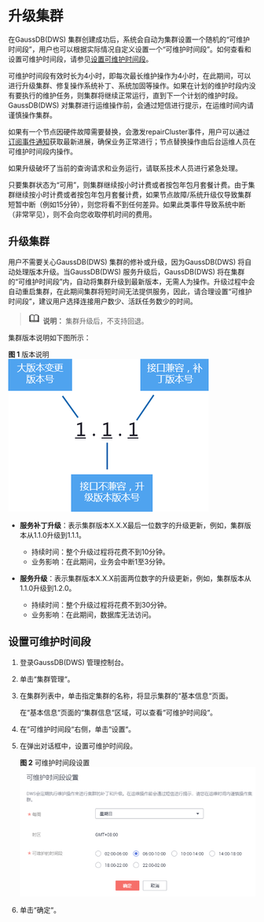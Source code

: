 # 升级集群<a name="dws_01_0008"></a>

在GaussDB\(DWS\) 集群创建成功后，系统会自动为集群设置一个随机的“可维护时间段”，用户也可以根据实际情况自定义设置一个“可维护时间段”。如何查看和设置可维护时间段，请参见[设置可维护时间段](#section1583412504297)。

可维护时间段有效时长为4小时，即每次最长维护操作为4小时，在此期间，可以进行升级集群、修复操作系统补丁、系统加固等操作。如果在计划的维护时段内没有要执行的维护任务，则集群将继续正常运行，直到下一个计划的维护时段。GaussDB\(DWS\) 对集群进行运维操作前，会通过短信进行提示，在运维时间内请谨慎操作集群。

如果有一个节点因硬件故障需要替换，会激发repairCluster事件，用户可以通过[订阅事件通知](订阅事件通知.md)获取最新进展，确保业务正常进行；节点替换操作由后台运维人员在可维护时间段内操作。

如果升级破坏了当前的查询请求和业务运行，请联系技术人员进行紧急处理。

只要集群状态为“可用”，则集群继续按小时计费或者按包年包月套餐计费。由于集群继续按小时计费或者按包年包月套餐计费，如果节点故障/系统升级仅导致集群短暂中断（例如15分钟），则您将看不到任何差异。如果此类事件导致系统中断（非常罕见），则不会向您收取停机时间的费用。

## 升级集群<a name="section820391923314"></a>

用户不需要关心GaussDB\(DWS\) 集群的修补或升级，因为GaussDB\(DWS\) 将自动处理版本升级。当GaussDB\(DWS\) 服务升级后，GaussDB\(DWS\) 将在集群的“可维护时间段”内，自动将集群升级到最新版本，无需人为操作。升级过程中会自动重启集群，在此期间集群将短时间无法提供服务，因此，请合理设置“可维护时间段”，建议用户选择连接用户数少、活跃任务数少的时间。

>![](public_sys-resources/icon-note.gif) **说明：** 
>集群升级后，不支持回退。

集群版本说明如下图所示：

**图 1**  版本说明<a name="fig20809175412226"></a>  
![](figures/版本说明.png "版本说明")

-   **服务补丁升级**：表示集群版本X.X.X最后一位数字的升级更新，例如，集群版本从1.1.0升级到1.1.1。
    -   持续时间：整个升级过程将花费不到10分钟。
    -   业务影响：在此期间，业务会中断1至3分钟。

-   **服务升级**：表示集群版本X.X.X前面两位数字的升级更新，例如，集群版本从1.1.0升级到1.2.0。
    -   持续时间：整个升级过程将花费不到30分钟。
    -   业务影响：在此期间，数据库无法访问。


## 设置可维护时间段<a name="section1583412504297"></a>

1.  登录GaussDB\(DWS\) 管理控制台。
2.  单击“集群管理“。
3.  在集群列表中，单击指定集群的名称，将显示集群的“基本信息“页面。

    在“基本信息“页面的“集群信息“区域，可以查看“可维护时间段“。

4.  在“可维护时间段“右侧，单击“设置“。
5.  在弹出对话框中，设置可维护时间段。

    **图 2**  可维护时间段设置<a name="fig17713438113019"></a>  
    ![](figures/可维护时间段设置.png "可维护时间段设置")

6.  单击“确定“。

